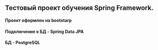 ## Тестовый проект обучения Spring Framework.

#### Проект оформлен на bootstarp
#### Подключение к БД - Spring Data JPA
#### БД - PostgreSQL
